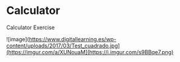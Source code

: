 # Calculator
Calculator Exercise

![image](https://www.digitallearning.es/wp-content/uploads/2017/03/Test_cuadrado.jpg](https://imgur.com/a/XUNouaM](https://i.imgur.com/s9BBqe7.png)
